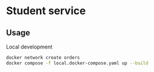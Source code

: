 # Student service

## Usage

Local development

```bash
docker network create orders
docker compose -f local.docker-compose.yaml up --build
```

